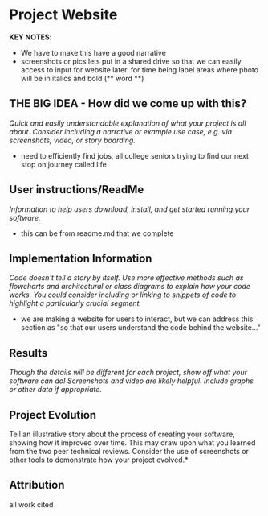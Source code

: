 # Project Website

**KEY NOTES**: 
- We have to make this have a good narrative 
- screenshots or pics lets put in a shared drive so that we can easily access to input for website later. for time being label areas where photo will be in italics and bold (** word **)

## THE BIG IDEA - How did we come up with this?
*Quick and easily understandable explanation of what your project is all about. Consider including a narrative or example use case, e.g. via screenshots, video, or story boarding.*
- need to efficiently find jobs, all college seniors trying to find our next stop on journey called life

## User instructions/ReadMe
*Information to help users download, install, and get started running your software.*
- this can be from readme.md that we complete

## Implementation Information
*Code doesn't tell a story by itself. Use more effective methods such as flowcharts and architectural or class diagrams to explain how your code works. You could consider including or linking to snippets of code to highlight a particularly crucial segment.*

- we are making a website for users to interact, but we can address this section as "so that our users understand the code behind the website..."

## Results
*Though the details will be different for each project, show off what your software can do! Screenshots and video are likely helpful. Include graphs or other data if appropriate.*

## Project Evolution
  Tell an illustrative story about the process of creating your software, showing how it improved over time. This may draw upon what you learned from the two peer technical reviews. Consider the use of screenshots or other tools to demonstrate how your project evolved.*

## Attribution
all work cited